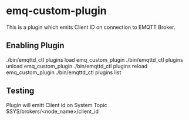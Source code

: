 
emq-custom-plugin
===================

This is a plugin which emits Client ID on connection to EMQTT Broker.

Enabling Plugin
-------------

./bin/emqttd_ctl plugins load emq_custom_plugin
./bin/emqttd_ctl plugins unload emq_custom_plugin
./bin/emqttd_ctl plugins reload emq_custom_plugin
./bin/emqttd_ctl plugins list


Testing
-------------

Plugin will emitt Client id on System Topic 
$SYS/brokers/<node_name>/client_id

